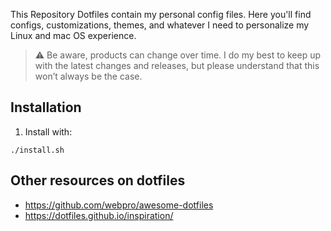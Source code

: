 This Repository Dotfiles contain my personal config files. Here you'll find configs, customizations, themes, and whatever I need to personalize my Linux and mac OS experience.

> ⚠️ Be aware, products can change over time. I do my best to keep up with the latest changes and releases, but please understand that this won’t always be the case.

## Installation 

1. Install with: 
```
./install.sh
```



## Other resources on dotfiles

* https://github.com/webpro/awesome-dotfiles
* https://dotfiles.github.io/inspiration/